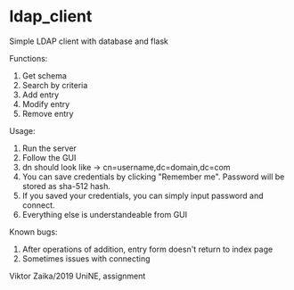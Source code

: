 # ldap_client
Simple LDAP client with database and flask


Functions:
1. Get schema
2. Search by criteria
3. Add entry
4. Modify entry
5. Remove entry


Usage:
1. Run the server
2. Follow the GUI
3. dn should look like -> cn=username,dc=domain,dc=com
4. You can save credentials by clicking "Remember me". Password will be stored as sha-512 hash. 
5. If you saved your credentials, you can simply input password and connect.
6. Everything else is understandeable from GUI


Known bugs:
1. After operations of addition, entry form doesn't return to index page
2. Sometimes issues with connecting



Viktor Zaika/2019 
UniNE, assignment
